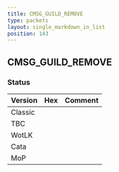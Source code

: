 ```yaml
---
title: CMSG_GUILD_REMOVE
type: packets
layout: single_markdown_in_list
position: 143
---
```


## CMSG_GUILD_REMOVE

### Status

Version | Hex | Comment
---------- | ---------- | ---------- 
Classic |  |  
TBC |  |  
WotLK |  |  
Cata |  |  
MoP |  |  